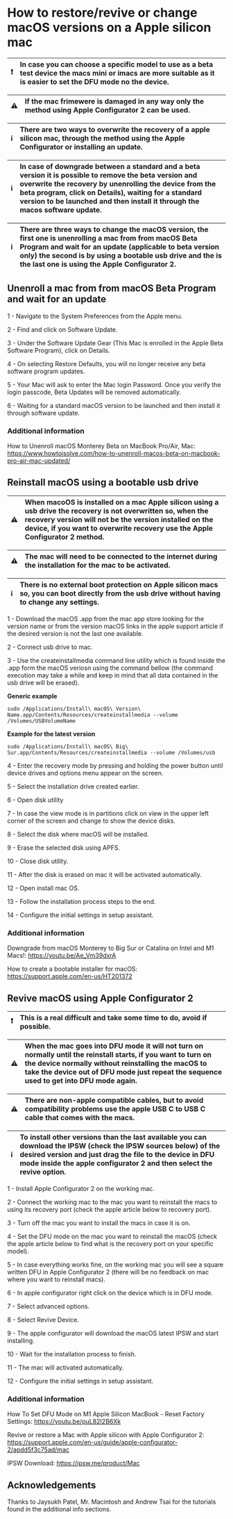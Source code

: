 # How to restore/revive or change macOS versions on a Apple silicon mac

:exclamation: | In case you can choose a specific model to use as a beta test device the macs mini or imacs are more suitable as it is easier to set the DFU mode no the device.
:---: | :---

:warning: | If the mac frimewere is damaged in any way only the method using Apple Configurator 2 can be used.
:---: | :---

:information_source: | There are two ways to overwrite the recovery of a apple silicon mac, through the method using the Apple Configurator or installing an update.
:---: | :---

:information_source: | In case of downgrade between a standard and a beta version it is possible to remove the beta version and overwrite the recovery by unenrolling the device from the beta program, click on Details), waiting for a standard version to be launched and then install it through the macos software update.
:---: | :---

:information_source: | There are three ways to change the macOS version, the first one is unenrolling a mac from from macOS Beta Program and wait for an update (applicable to beta version only) the second is by using a bootable usb drive and the is the last one is using the Apple Configurator 2.
:---: | :---

## Unenroll a mac from from macOS Beta Program and wait for an update

1 - Navigate to the System Preferences from the Apple menu.

2 - Find and click on Software Update.

3 - Under the Software Update Gear (This Mac is enrolled in the Apple Beta Software Program), click on Details.

4 - On selecting Restore Defaults, you will no longer receive any beta software program updates.

5 - Your Mac will ask to enter the Mac login Password. Once you verify the login passcode, Beta Updates will be removed automatically.

6 - Waiting for a standard macOS version to be launched and then install it through software update.

### Additional information

How to Unenroll macOS Monterey Beta on MacBook Pro/Air, Mac: https://www.howtoisolve.com/how-to-unenroll-macos-beta-on-macbook-pro-air-mac-updated/


## Reinstall macOS using a bootable usb drive

:warning: | When macoOS is installed on a mac Apple silicon using a usb drive the recovery is not overwritten so, when the recovery version will not be the version installed on the device, if you want to overwrite recovery use the Apple Configurator 2 method.
:---: | :---

:warning: | The mac will need to be connected to the internet during the installation for the mac to be activated.
:---: | :---

:information_source: | There is no external boot protection on Apple silicon macs so, you can boot directly from the usb drive without having to change any settings.
:---: | :---

1 - Download the macOS .app from the mac app store looking for the version name or from the version macOS links in the apple support article if the desired version is not the last one available.

2 - Connect usb drive to mac.

3 - Use the createinstallmedia command line utility which is found inside the .app form the macOS veriosn using the command bellow (the command execution may take a while and keep in mind that all data contained in the usb drive will be erased).

**Generic example**
```
sudo /Applications/Install\ macOS\ Version\ Name.app/Contents/Resources/createinstallmedia --volume /Volumes/USBVolumeName
```

**Example for the latest version**
```
sudo /Applications/Install\ macOS\ Big\ Sur.app/Contents/Resources/createinstallmedia --volume /Volumes/usb
```

4 - Enter the recovery mode by pressing and holding the power button until device drives and options menu appear on the screen.

5 - Select the installation drive created earlier.

6 - Open disk utility

7 - In case the view mode is in partitions click on view in the upper left corner of the screen and change to show the device disks.

8 - Select the disk where macOS will be installed.

9 - Erase the selected disk using APFS.

10 - Close disk utility.

11 - After the disk is erased on mac it will be activated automatically.

12 - Open install mac OS.

13 - Follow the installation process steps to the end.

14 - Configure the initial settings in setup assistant.

### Additional information

Downgrade from macOS Monterey to Big Sur or Catalina on Intel and M1 Macs!: https://youtu.be/Ae_Vm39dxrA

How to create a bootable installer for macOS: https://support.apple.com/en-us/HT201372


## Revive macOS using Apple Configurator 2

:exclamation: | This is a real difficult and take some time to do, avoid if possible.
:---: | :---

:warning: | When the mac goes into DFU mode it will not turn on normally until the reinstall starts, if you want to turn on the device normally without reinstalling the macOS to take the device out of DFU mode just repeat the sequence used to get into DFU mode again.
:---: | :---

:warning: | There are non-apple compatible cables, but to avoid compatibility problems use the apple USB C to USB C cable that comes with the macs.
:---: | :---

:information_source: | To install other versions than the last available you can download the IPSW (check the IPSW sources below) of the desired version and just drag the file to the device in DFU mode inside the apple configurator 2 and then select the revive option.
:---: | :---

1 - Install Apple Configurator 2 on the working mac.

2 - Connect the working mac to the mac you want to reinstall the macs to using its recovery port (check the apple article below to  recovery port).

3 - Turn off the mac you want to install the macs in case it is on.

4 - Set the DFU mode on the mac you want to reinstall the macOS (check the apple article below to find what is the recovery port on your specific model).

5 - In case everything works fine, on the working mac you will see a square written DFU in Apple Configurator 2 (there will be no feedback on mac where you want to reinstall macs).

6 - In apple configurator right click on the device which is in DFU mode.

7 - Select advanced options.

8 - Select Revive Device.

9 - The apple configurator will download the macOS latest IPSW and start installing.

10 - Wait for the installation process to finish.

11 - The mac will activated automatically.

12 - Configure the initial settings in setup assistant.

### Additional information

How To Set DFU Mode on M1 Apple Silicon MacBook - Reset Factory Settings: https://youtu.be/puL82I2B6Xk

Revive or restore a Mac with Apple silicon with Apple Configurator 2: https://support.apple.com/en-us/guide/apple-configurator-2/apdd5f3c75ad/mac

IPSW Download: https://ipsw.me/product/Mac


## Acknowledgements

Thanks to Jaysukh Patel, Mr. Macintosh and Andrew Tsai for the tutorials found in the additional info sections.